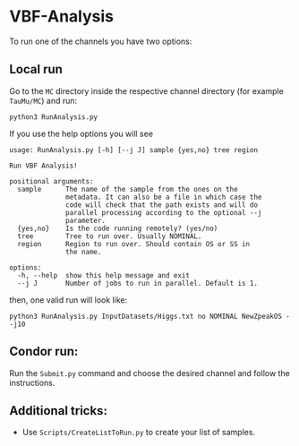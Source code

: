 # VBF-Analysis

To run one of the channels you have two options:

## Local run

Go to the `MC` directory inside the respective channel directory (for example `TauMu/MC`) and run:

`python3 RunAnalysis.py`

If you use the help options you will see

```
usage: RunAnalysis.py [-h] [--j J] sample {yes,no} tree region

Run VBF Analysis!

positional arguments:
  sample      The name of the sample from the ones on the
              metadata. It can also be a file in which case the
              code will check that the path exists and will do
              parallel processing according to the optional --j
              parameter.
  {yes,no}    Is the code running remotely? (yes/no)
  tree        Tree to run over. Usually NOMINAL.
  region      Region to run over. Should contain OS or SS in
              the name.

options:
  -h, --help  show this help message and exit
  --j J       Number of jobs to run in parallel. Default is 1.
```

then, one valid run will look like:

```
python3 RunAnalysis.py InputDatasets/Higgs.txt no NOMINAL NewZpeakOS --j10
```

## Condor run:

Run the `Submit.py` command and choose the desired channel and follow the instructions.

## Additional tricks:

- Use `Scripts/CreateListToRun.py` to create your list of samples.